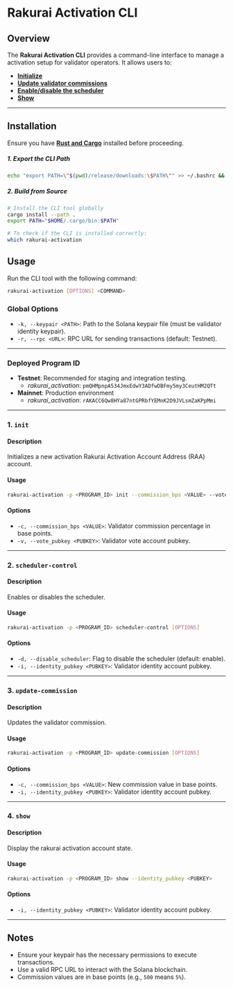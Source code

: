 # Rakurai Activation CLI

## Overview

The **Rakurai Activation CLI** provides a command-line interface to manage a activation setup for validator operators. It allows users to:
- **[Initialize](#1-init)**
- **[Update validator commissions](#3-update-commission)**
- **[Enable/disable the scheduler](#2-scheduler-control)**
- **[Show](#4-show)**

---

## Installation

Ensure you have **[Rust and Cargo](https://doc.rust-lang.org/cargo/getting-started/installation.html#install-rust-and-cargo)** installed before proceeding.

##### 1. Export the CLI Path
```bash
echo "export PATH=\"$(pwd)/release/downloads:\$PATH\"" >> ~/.bashrc && source ~/.bashrc
```

##### 2. Build from Source
```sh
# Install the CLI tool globally
cargo install --path .
export PATH="$HOME/.cargo/bin:$PATH"

# To check if the CLI is installed correctly:
which rakurai-activation
```

## Usage

Run the CLI tool with the following command:

```sh
rakurai-activation [OPTIONS] <COMMAND>
```

### Global Options

- `-k, --keypair <PATH>`: Path to the Solana keypair file (must be validator identity keypair).
- `-r, --rpc <URL>`: RPC URL for sending transactions (default: Testnet).

---

### Deployed Program ID
- **Testnet**: Recommended for staging and integration testing.
   - *rakurai_activation*: `pmQHMpnpA534JmxEdwY3ADfwDBFmy5my3CeutHM2QTt`
- **Mainnet**: Production environment
   - *rakurai_activation*: `rAKACC6Qw8HYa87ntGPRbfYEMnK2D9JVLsmZaKPpMmi`

---

### 1. `init`

#### Description
Initializes a new activation Rakurai Activation Account Address (RAA) account.

#### Usage

```sh
rakurai-activation -p <PROGRAM_ID> init --commission_bps <VALUE> --vote_pubkey <VOTE_PUBKEY> --keypair <IDENTITY_KEYPAIR> --rpc <RPC_URL>
```

#### Options

- `-c, --commission_bps <VALUE>`: Validator commission percentage in base points.
- `-v, --vote_pubkey <PUBKEY>`: Validator vote account pubkey.

---

### 2. `scheduler-control`

#### Description
Enables or disables the scheduler.

#### Usage

```sh
rakurai-activation -p <PROGRAM_ID> scheduler-control [OPTIONS]
```

#### Options

- `-d, --disable_scheduler`: Flag to disable the scheduler (default: enable).
- `-i, --identity_pubkey <PUBKEY>`: Validator identity account pubkey.

---

### 3. `update-commission`

#### Description
Updates the validator commission.

#### Usage

```sh
rakurai-activation -p <PROGRAM_ID> update-commission [OPTIONS]
```

#### Options

- `-c, --commission_bps <VALUE>`: New commission value in base points.
- `-i, --identity_pubkey <PUBKEY>`: Validator identity account pubkey.

---

### 4. `show`

#### Description
Display the rakurai activation account state.

#### Usage

```sh
rakurai-activation -p <PROGRAM_ID> show --identity_pubkey <PUBKEY>
```

#### Options

- `-i, --identity_pubkey <PUBKEY>`: Validator identity account pubkey.

---

## Notes

- Ensure your keypair has the necessary permissions to execute transactions.
- Use a valid RPC URL to interact with the Solana blockchain.
- Commission values are in base points (e.g., `500` means `5%`).


